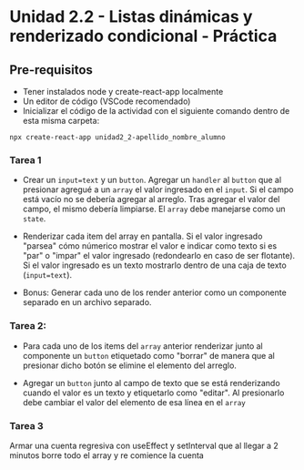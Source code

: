 # Unidad 2.2 - Listas dinámicas y renderizado condicional - Práctica


## Pre-requisitos



* Tener instalados node y create-react-app localmente
* Un editor de código (VSCode recomendado)
* Inicializar el código de la actividad con el siguiente comando dentro de esta misma carpeta: 


```
npx create-react-app unidad2_2-apellido_nombre_alumno
```

### Tarea 1

* Crear un `input=text` y un `button`. Agregar un `handler` al `button` que al presionar agregué a un `array`  el valor ingresado en el `input`. Si el campo está vacío no se debería agregar al arreglo. Tras agregar el valor del campo, el mismo debería limpiarse. El `array` debe manejarse como un `state`.

* Renderizar cada item del array en pantalla. Si el valor ingresado "parsea" cómo númerico mostrar el valor e indicar como texto si es "par" o "impar" el valor ingresado (redondearlo en caso de ser flotante). Si el valor ingresado es un texto mostrarlo dentro de una caja de texto (`input=text`).

* Bonus: Generar cada uno de los render anterior como un componente separado en un archivo separado.


### Tarea 2: 

* Para cada uno de los items del `array` anterior renderizar junto al componente un `button` etiquetado como "borrar" de manera que al presionar dicho botón se elimine el elemento del arreglo.

* Agregar un `button` junto al campo de texto que se está renderizando cuando el valor es un texto y etiquetarlo como "editar". Al presionarlo debe cambiar el valor del elemento de esa línea en el `array` 

### Tarea 3

Armar una cuenta regresiva con useEffect y setInterval que al llegar a 2 minutos borre todo el array y re comience la cuenta